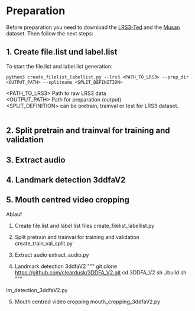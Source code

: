 
# Preparation


Before preparation you need to download the [LRS3-Ted](https://www.robots.ox.ac.uk/~vgg/data/lip_reading/) and the [Musan](http://www.openslr.org/17/) dataset. Then follow the next steps:

## 1. Create file.list und label.list
To start the file.list and label.list generation:
```shell
python3 create_filelist_labellist.py --lrs3 <PATH_TO_LRS3> --prep_dir <OUTPUT_PATH> --splitname <SPLIT_DEFINITION>
```
<PATH_TO_LRS3> Path to raw LRS3 data\
<OUTPUT_PATH> Path for preparation (output)\
<SPLIT_DEFINITION> can be pretrain, trainval or test for LRS3 dataset.\
<br>

## 2. Split pretrain and trainval for training and validation


## 3. Extract audio


## 4. Landmark detection 3ddfaV2


## 5. Mouth centred video cropping




Ablauf

1. Create file.list and label.list files
create_filelist_labellist.py 

2. Split pretrain and trainval for training and validation 
create_train_val_split.py

3. Extract audio
extract_audio.py

4. Landmark detection 3ddfaV2
"""
git clone https://github.com/cleardusk/3DDFA_V2.git
cd 3DDFA_V2
sh ./build.sh
"""

lm_detection_3ddfaV2.py

5. Mouth centred video cropping
mouth_cropping_3ddfaV2.py



